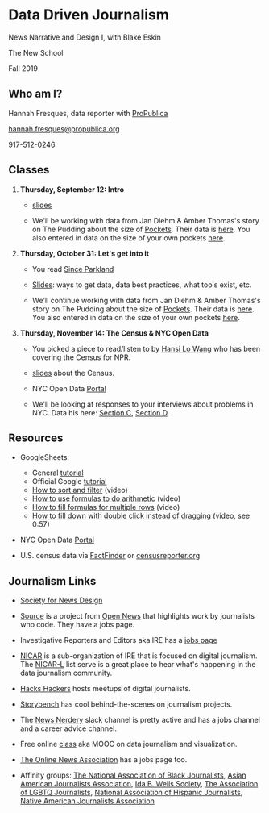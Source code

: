 # Data Driven Journalism
News Narrative and Design I, with Blake Eskin

The New School

Fall 2019

## Who am I?
Hannah Fresques, data reporter with [ProPublica](https://propublica.org)

hannah.fresques@propublica.org

917-512-0246

## Classes
1. **Thursday, September 12: Intro** 

	* [slides](https://docs.google.com/presentation/d/13ZOKIvIK0nEqAZIAmmN4B1pC8hkKDBnkpuTdDD-7rTs/edit#slide=id.p)
	
	* We'll be working with data from Jan Diehm & Amber Thomas's story on The Pudding about the size of [Pockets](https://pudding.cool/2018/08/pockets/). Their data is [here](https://docs.google.com/spreadsheets/d/1vJrndtT4DZ1rIh60D5RMTIdHeNH6XPVloZmIhh0QYV0/edit?usp=sharing). You also entered in data on the size of your own pockets [here](https://docs.google.com/spreadsheets/d/1G-k56Lmw2h-9aeEtABqKvrlpkqdvWktjc7_jIBq-_LU/edit#gid=1270903360).

2. **Thursday, October 31: Let's get into it**
	
	* You read [Since Parkland](https://sinceparkland.org/)
	
	* [Slides](https://docs.google.com/presentation/d/1OPLYbD5R8LspnGxGJwUfKrs-UDuOvBadrJFPxcaaFqQ/edit?usp=sharing): ways to get data, data best practices, what tools exist, etc. 
		
	* We'll continue working with data from Jan Diehm & Amber Thomas's story on The Pudding about the size of [Pockets](https://pudding.cool/2018/08/pockets/). Their data is [here](https://docs.google.com/spreadsheets/d/1vJrndtT4DZ1rIh60D5RMTIdHeNH6XPVloZmIhh0QYV0/edit?usp=sharing). You also entered in data on the size of your own pockets [here](https://docs.google.com/spreadsheets/d/1G-k56Lmw2h-9aeEtABqKvrlpkqdvWktjc7_jIBq-_LU/edit#gid=1270903360).
	
3. **Thursday, November 14: The Census & NYC Open Data**

	* You picked a piece to read/listen to by [Hansi Lo Wang](https://www.npr.org/people/177498291/hansi-lo-wang) who has been covering the Census for NPR.
	
	* [slides](https://docs.google.com/presentation/d/1m024DrP2_lNhFE2DEnA55bcgGZQxJuArofz-zkWDP_I/edit?usp=sharing) about the Census. 
	
	* NYC Open Data [Portal](https://opendata.cityofnewyork.us/)
	
	* We'll be looking at responses to your interviews about problems in NYC. Data his here: [Section C](https://docs.google.com/spreadsheets/d/1jq1ByIVtrgJDAobtNRd8OjsUSLn3m0uSSDSDUWUZMSI/edit?usp=sharing), [Section D](https://docs.google.com/spreadsheets/d/1DisKRN-Aeixjf5mg2KjIVsai8FB2HkfSEIfHjHafzlY/edit?usp=sharing). 
	
## Resources

* GoogleSheets: 
	* General [tutorial](https://training.npr.org/visual/what-to-do-with-a-big-pile-of-data/)
	* Official Google [tutorial](https://gsuite.google.com/learning-center/products/sheets/get-started/)
	* [How to sort and filter](https://www.youtube.com/watch?v=2AHSkCUgyB4) (video) 
	* [How to use formulas to do arithmetic](https://www.youtube.com/watch?v=A6MmdLR3VK0&vl=en) (video)
	* [How to fill formulas for multiple rows](https://www.youtube.com/watch?v=UCwRPrl2azw) (video)
	* [How to fill down with double click instead of dragging](https://youtu.be/2-QJD7GADSM?t=47) (video, see 0:57)


* NYC Open Data [Portal](https://opendata.cityofnewyork.us/)

* U.S. census data via [FactFinder](https://factfinder.census.gov/faces/nav/jsf/pages/index.xhtml) or [censusreporter.org](https://censusreporter.org/)


## Journalism Links

* [Society for News Design](https://www.snd.org/)

* [Source](https://source.opennews.org/) is a project from [Open News](https://opennews.org/) that highlights work by journalists who code. They have a jobs page.

* Investigative Reporters and Editors aka IRE has a [jobs page](https://www.ire.org/jobs)

* [NICAR](https://www.ire.org/nicar/) is a sub-organization of IRE that is focused on  digital journalism. The [NICAR-L](https://www.ire.org/resource-center/listservs/subscribe-nicar-l/) list serve is a great place to hear what's happening in the data journalism community.

* [Hacks Hackers](https://hackshackers.com/) hosts meetups of digital journalists.

* [Storybench](http://www.storybench.org/) has cool behind-the-scenes on journalism projects.

* The [News Nerdery](http://newsnerdery.org/) slack channel is pretty active and has a jobs channel and a career advice channel.

* Free online [class](https://journalismcourses.org/DATA0819.html) aka MOOC on data journalism and visualization. 

* [The Online News Association](https://journalists.org/) has a jobs page too.

* Affinity groups: [The National Association of Black Journalists](http://www.nabj.org/), [Asian American Journalists Association](https://www.aaja.org/), [Ida B. Wells Society](http://idabwellssociety.org/), [The Association of LGBTQ Journalists](http://www.nlgja.org/), [National Association of Hispanic Journalists](http://www.nahj.org/), [Native American Journalists Association](http://www.naja.com/)
